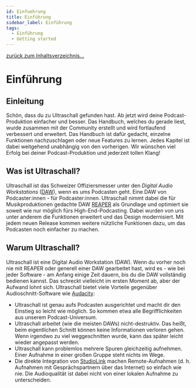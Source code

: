 ```yaml
---
id: Einfuehrung
title: Einführung
sidebar_label: Einführung
tags:
  - Einführung
  - Getting started
---
```


[zurück zum Inhaltsverzeichnis...](https://pad.gwdg.de/t3uoZPBsTyigArO0yHq8jw#)

# Einführung

## Einleitung
Schön, dass du zu Ultraschall gefunden hast. Ab jetzt wird deine Podcast-Produktion einfacher und besser. Das Handbuch, welches du gerade liest, wurde zusammen mit der Community erstellt und wird fortlaufend verbessert und erweitert. Das Handbuch ist dafür gedacht, einzelne Funktionen nachzuschlagen oder neue Features zu lernen. Jedes Kapitel ist dabei weitgehend unabhängig von den vorherigen. Wir wünschen viel Erfolg bei deiner Podcast-Produktion und jederzeit tollen Klang!

## Was ist Ultraschall?
Ultraschall ist das Schweizer Offiziersmesser unter den _Digital Audio Workstations_ ([DAW](https://pad.gwdg.de/XYgv66gbQwSYvFCMQm0WPA?both#DAW)), wenn es ums Podcasten geht. Eine DAW von Podcaster:innen - für Podcaster:innen. Ultraschall nimmt dabei die für Musikproduktionen gedachte DAW [REAPER](https://www.reaper.fm/) als Grundlage und optimiert sie soweit wie nur möglich fürs High-End-Podcasting. Dabei wurden von uns unter anderem die Funktionen erweitert und das Design modernisiert. Mit jedem neuen Release kommen weitere nützliche Funktionen dazu, um das Podcasten noch einfacher zu machen.

## Warum Ultraschall?
Ultraschall ist eine Digital Audio Workstation (DAW). Wenn du vorher noch nie mit REAPER oder generell einer DAW gearbeitet hast, wird es - wie bei jeder Software - am Anfang einige Zeit dauern, bis du die DAW vollständig bedienen kannst. Das schreckt vielleicht im ersten Moment ab, aber der Aufwand lohnt sich. Ultraschall bietet viele Vorteile gegenüber Audioschnitt-Software wie [Audacity](https://www.audacityteam.org/):
* Ultraschall ist genau aufs Podcasten ausgerichtet und macht dir den Einstieg so leicht wie möglich. So kommen etwa alle Begrifflichkeiten aus unserem Podcast-Universum.
* Ultraschall arbeitet (wie die meisten DAWs) nicht-destruktiv. Das heißt, beim eigentlichen Schnitt können keine Informationen verloren gehen. Wenn irgendwo zu viel weggeschnitten wurde, kann das später leicht wieder angepasst werden.
* Ultraschall kann problemlos mehrere Spuren gleichzeitig aufnehmen. Einer Aufnahme in einer großen Gruppe steht nichts im Wege.
* Die direkte Integration von [StudioLink](https://studio-link.de) machen Remote-Aufnahmen (d. h. Aufnahmen mit Gesprächspartnern über das Internet) so einfach wie nie. Die Audioqualität ist dabei nicht von einer lokalen Aufnahme zu unterscheiden.
